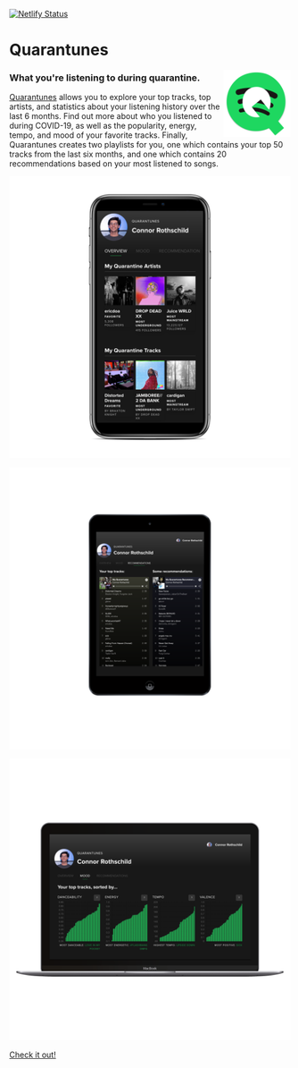 [![Netlify Status](https://api.netlify.com/api/v1/badges/59263ba7-8b9d-4c17-a508-d94040fa3248/deploy-status)](https://app.netlify.com/sites/quarantune/deploys)

# Quarantunes 

<img src="https://raw.githubusercontent.com/connorrothschild/quarantunes/master/src/assets/logo.png" align="right"
     alt="Quarantunes Logo" width="120" height="120">

### What you're listening to during quarantine. 

[Quarantunes](https://quarantune.netlify.app/) allows you to explore your top tracks, top artists, and statistics about your listening history over the last 6 months. Find out more about who you listened to during COVID-19, as well as the popularity, energy, tempo, and mood of your favorite tracks. Finally, Quarantunes creates two playlists for you, one which contains your top 50 tracks from the last six months, and one which contains 20 recommendations based on your most listened to songs.

![iPhone Mockup](https://raw.githubusercontent.com/connorrothschild/quarantunes/master/src/assets/iPhone.png)

![iPad Mockup](https://raw.githubusercontent.com/connorrothschild/quarantunes/master/src/assets/iPad.png)

![Macbook Mockup](https://raw.githubusercontent.com/connorrothschild/quarantunes/master/src/assets/Macbook.png)

[Check it out!](https://quarantune.netlify.app/)

